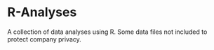 # R-Analyses
A collection of data analyses using R.
Some data files not included to protect company privacy.

